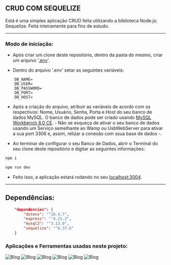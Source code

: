 ## CRUD COM SEQUELIZE

Está é uma simples aplicação CRUD feita utilizando a biblioteca Node.js: Sequelize. Feita inteiramente para fins de estudo. 

---

### Modo de iniciação:

- Após criar um clone deste repositório, dentro da pasta do mesmo, criar um arquivo '[.env](https://www.npmjs.com/package/dotenv)'.



- Dentro do arquivo '.env' setar as seguintes variáveis: 

``` .env
    DB_NAME=
    DB_USER=
    DB_PASSWORD=
    DB_PORT=
    DB_HOST=
```

-  Após a criação do arquivo, atribuir as variáveis de acordo com os respectivos: Nome, Usuário, Senha, Porta e Host do seu banco de dados MySQL. O banco de dados pode ser criado usando [MySQL Workbench 8.0 CE](https://dev.mysql.com/downloads/workbench/). -  Não se esqueça de ativar o seu banco de dados usando um Serviço semelhante ao Wamp ou UsbWebServer para ativar a sua port 3306 e, assim, relizar a conexão com ssua base de dados -.

- Ao terminar de configurar o seu Banco de Dados, abrir o Terminal do seu clone deste repositório e digitar as seguintes informações:

``` bash
npm i
```

``` bash
npm run dev
```

- Feito isso, a aplicação estará rodando no seu [localhost:3004](http://localhost:3004).

---

## Dependências:
``` JSON
    "dependencies": {
        "dotenv": "^16.4.7",
        "express": "^4.21.2",
        "mysql2": "^3.13.0",
        "sequelize": "^6.37.6"
    }
```

### Aplicações e Ferramentas usadas neste projeto:
![Blog](https://img.shields.io/badge/Node.js-5FA04E.svg?style=for-the-badge&logo=nodedotjs&logoColor=white)
![Blog](https://img.shields.io/badge/Express-000000.svg?style=for-the-badge&logo=Express&logoColor=white)
![Blog](https://img.shields.io/badge/.ENV-ECD53F.svg?style=for-the-badge&logo=dotenv&logoColor=black)
![Blog](https://img.shields.io/badge/MySQL-4479A1.svg?style=for-the-badge&logo=MySQL&logoColor=white)
![Blog](https://img.shields.io/badge/Sequelize-52B0E7.svg?style=for-the-badge&logo=Sequelize&logoColor=white)
![Blog](https://img.shields.io/badge/Insomnia-4000BF.svg?style=for-the-badge&logo=Insomnia&logoColor=white)
